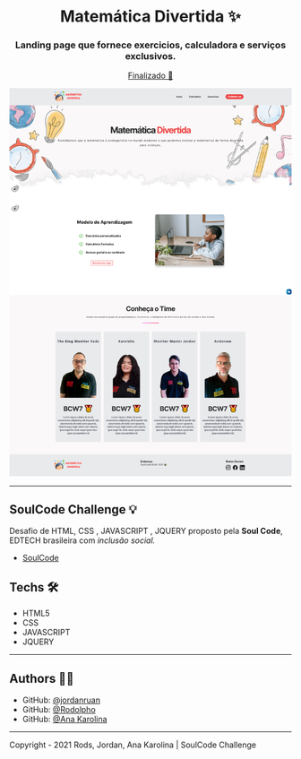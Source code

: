 <h1 align="center">Matemática Divertida ✨</h1>
<h3 align="center">Landing page que fornece exercicios, calculadora e serviços exclusivos.</h3>

<p align="center"><a href="https://jordanruan.github.io/bolhadev/" >Finalizado 🚀</a><p>

![banner](https://github.com/jordanruan/matematicadivertida/blob/main/assets/mockup-desktop.png?raw=true)

---

## SoulCode Challenge 💡

Desafio de HTML, CSS , JAVASCRIPT , JQUERY  proposto pela <strong>Soul Code</strong>, EDTECH brasileira com <i>inclusão social.</i>

- <a href="https://soulcodeacademy.org/">SoulCode</a>

## Techs 🛠

- HTML5
- CSS
- JAVASCRIPT
- JQUERY 

---

## Authors 👨‍💻

- GitHub: [@jordanruan](https://github.com/jordanruan)
- GitHub: [@Rodolpho](https://github.com/RudyAlmeida)
- GitHub: [@Ana Karolina](https://github.com/akarolinada)
---

Copyright - 2021 Rods, Jordan, Ana Karolina | SoulCode Challenge
